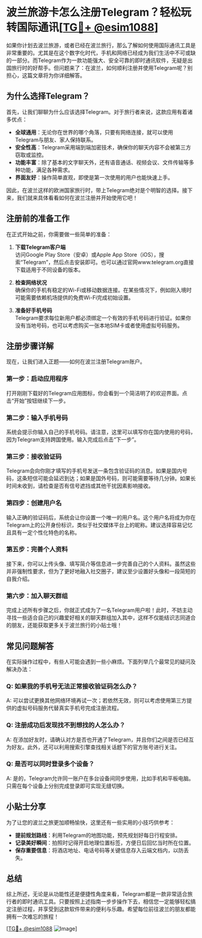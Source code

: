 # 波兰旅游卡怎么注册Telegram？轻松玩转国际通讯[[TG💪+ @esim1088](https://t.me/s/esim1088)]

如果你计划去波兰旅游，或者已经在波兰旅行，那么了解如何使用国际通讯工具是非常重要的。尤其是在这个数字化时代，手机和网络已经成为我们生活中不可或缺的一部分。而Telegram作为一款功能强大、安全可靠的即时通讯软件，无疑是出国旅行时的好帮手。但问题来了：在波兰，如何顺利注册并使用Telegram呢？别担心，这篇文章将为你详细解答。

## 为什么选择Telegram？

首先，让我们聊聊为什么应该选择Telegram。对于旅行者来说，这款应用有着诸多优点：

- **全球通用**：无论你在世界的哪个角落，只要有网络连接，就可以使用Telegram与朋友、家人保持联系。
- **安全性高**：Telegram采用端到端加密技术，确保你的聊天内容不会被第三方窃取或监控。
- **功能丰富**：除了基本的文字聊天外，还有语音通话、视频会议、文件传输等多种功能，满足各种需求。
- **界面友好**：操作简单直观，即使是第一次使用的用户也能快速上手。

因此，在波兰这样的欧洲国家旅行时，带上Telegram绝对是个明智的选择。接下来，我们就来具体看看如何在波兰注册并开始使用它吧！

## 注册前的准备工作

在正式开始之前，你需要做一些简单的准备：

1. **下载Telegram客户端**  
   访问Google Play Store（安卓）或Apple App Store（iOS），搜索“Telegram”，然后点击安装即可。也可以通过官网www.telegram.org直接下载适用于不同设备的版本。

2. **检查网络状况**  
   确保你的手机有稳定的Wi-Fi或移动数据连接。在某些情况下，例如刚入境时可能需要依赖机场提供的免费Wi-Fi完成初始设置。

3. **准备好手机号码**  
   Telegram要求每位新用户都必须绑定一个有效的手机号码进行验证。如果你没有当地号码，也可以考虑购买一张本地SIM卡或者使用虚拟号码服务。

## 注册步骤详解

现在，让我们进入正题——如何在波兰注册Telegram账户。

### 第一步：启动应用程序
打开刚刚下载好的Telegram应用图标，你会看到一个简洁明了的欢迎界面。点击“开始”按钮继续下一步。

### 第二步：输入手机号码
系统会提示你输入自己的手机号码。请注意，这里可以填写你在国内使用的号码，因为Telegram支持跨国使用。输入完成后点击“下一步”。

### 第三步：接收验证码
Telegram会向你刚才填写的手机号发送一条包含验证码的消息。如果是国内号码，这条短信可能会延迟到达；如果是国外号码，则可能需要等待几分钟。如果长时间未收到，请检查是否有信号遮挡或其他干扰因素影响接收。

### 第四步：创建用户名
输入正确的验证码后，系统会让你设置一个唯一的用户名。这个用户名将成为你在Telegram上的公开身份标识，类似于社交媒体平台上的昵称。建议选择容易记忆且具有一定个性化特色的名称。

### 第五步：完善个人资料
接下来，你可以上传头像、填写简介等信息进一步完善自己的个人资料。虽然这些并非强制性要求，但为了更好地融入社交圈子，建议至少设置好头像和一段简短的自我介绍。

### 第六步：加入聊天群组
完成上述所有步骤之后，你就正式成为了一名Telegram用户啦！此时，不妨主动寻找一些适合自己的兴趣爱好相关的聊天群组加入其中，这样不仅能结识志同道合的朋友，还能获取更多关于波兰旅行的小贴士哦！

## 常见问题解答

在实际操作过程中，有些人可能会遇到一些小麻烦。下面列举几个最常见的疑问及解决办法：

### Q: 如果我的手机号无法正常接收验证码怎么办？
A: 可以尝试更换其他网络环境再试一次；若依然无效，则可以考虑使用第三方提供的虚拟号码服务代替真实手机号完成注册流程。

### Q: 注册成功后发现找不到想找的人怎么办？
A: 在添加好友时，请确认对方是否也开通了Telegram，并且你们之间是否已经互为好友。此外，还可以利用搜索引擎查找相关话题下的官方账号进行关注。

### Q: 是否可以同时登录多个设备？
A: 是的，Telegram允许同一账户在多台设备间同步使用，比如手机和平板电脑。只需在每个设备上分别完成登录即可实现无缝切换。

## 小贴士分享

为了让您的波兰之旅更加顺畅愉快，这里还有一些实用的小技巧供参考：

- **提前规划路线**：利用Telegram的地图功能，预先规划好每日行程安排。
- **记录美好瞬间**：拍照时记得开启地理位置标签，方便日后回忆当时所在位置。
- **保存重要信息**：将酒店地址、电话号码等关键信息存入云端文档内，以防丢失。

## 总结

综上所述，无论是从功能性还是便捷性角度来看，Telegram都是一款非常适合旅行者的即时通讯工具。只要按照上述指南一步步操作下去，相信您一定能够轻松搞定注册过程，并享受到这款软件带来的便利与乐趣。希望每位前往波兰的朋友都能拥有一次难忘的旅程！

[[TG💪+ @esim1088](https://t.me/s/esim1088) ![Image](https://i.postimg.cc/4NQfJmqS/Snipaste-2025-05-13-00-14-12.png)]